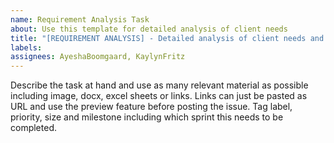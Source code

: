 ```yaml
---
name: Requirement Analysis Task
about: Use this template for detailed analysis of client needs
title: "[REQUIREMENT ANALYSIS] - Detailed analysis of client needs and technical requirements"
labels: 
assignees: AyeshaBoomgaard, KaylynFritz
---
```


Describe the task at hand and use as many relevant material as possible including image, docx, excel sheets or links. Links can just be pasted as URL and use the preview feature before posting the issue. Tag label, priority, size and milestone including which sprint this needs to be completed.